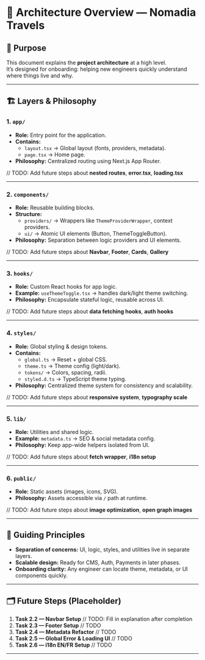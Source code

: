 # 📐 Architecture Overview — Nomadia Travels

## 🎯 Purpose

This document explains the **project architecture** at a high level.  
It’s designed for onboarding: helping new engineers quickly understand where things live and why.

---

## 🏗️ Layers & Philosophy

### 1. `app/`

- **Role:** Entry point for the application.
- **Contains:**
  - `layout.tsx` → Global layout (fonts, providers, metadata).
  - `page.tsx` → Home page.
- **Philosophy:** Centralized routing using Next.js App Router.

// TODO: Add future steps about **nested routes**, **error.tsx**, **loading.tsx**

---

### 2. `components/`

- **Role:** Reusable building blocks.
- **Structure:**
  - `providers/` → Wrappers like `ThemeProviderWrapper`, context providers.
  - `ui/` → Atomic UI elements (Button, ThemeToggleButton).
- **Philosophy:** Separation between logic providers and UI elements.

// TODO: Add future steps about **Navbar**, **Footer**, **Cards**, **Gallery**

---

### 3. `hooks/`

- **Role:** Custom React hooks for app logic.
- **Example:** `useThemeToggle.tsx` → handles dark/light theme switching.
- **Philosophy:** Encapsulate stateful logic, reusable across UI.

// TODO: Add future steps about **data fetching hooks**, **auth hooks**

---

### 4. `styles/`

- **Role:** Global styling & design tokens.
- **Contains:**
  - `global.ts` → Reset + global CSS.
  - `theme.ts` → Theme config (light/dark).
  - `tokens/` → Colors, spacing, radii.
  - `styled.d.ts` → TypeScript theme typing.
- **Philosophy:** Centralized theme system for consistency and scalability.

// TODO: Add future steps about **responsive system**, **typography scale**

---

### 5. `lib/`

- **Role:** Utilities and shared logic.
- **Example:** `metadata.ts` → SEO & social metadata config.
- **Philosophy:** Keep app-wide helpers isolated from UI.

// TODO: Add future steps about **fetch wrapper**, **i18n setup**

---

### 6. `public/`

- **Role:** Static assets (images, icons, SVG).
- **Philosophy:** Assets accessible via `/` path at runtime.

// TODO: Add future steps about **image optimization**, **open graph images**

---

## 🧭 Guiding Principles

- **Separation of concerns:** UI, logic, styles, and utilities live in separate layers.
- **Scalable design:** Ready for CMS, Auth, Payments in later phases.
- **Onboarding clarity:** Any engineer can locate theme, metadata, or UI components quickly.

---

## 🗂️ Future Steps (Placeholder)

1. **Task 2.2 — Navbar Setup** // TODO: Fill in explanation after completion
2. **Task 2.3 — Footer Setup** // TODO
3. **Task 2.4 — Metadata Refactor** // TODO
4. **Task 2.5 — Global Error & Loading UI** // TODO
5. **Task 2.6 — i18n EN/FR Setup** // TODO

---
